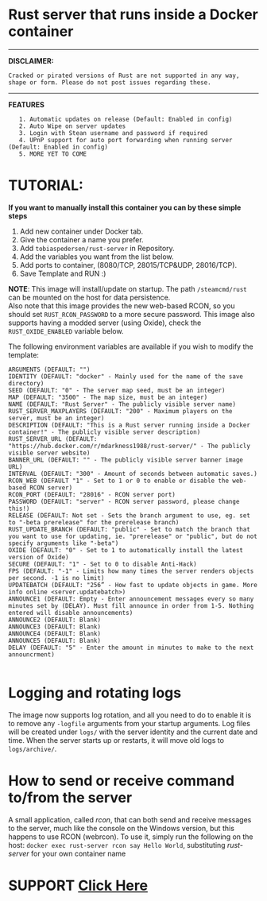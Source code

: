 # Rust server that runs inside a Docker container

---

**DISCLAIMER:**
```
Cracked or pirated versions of Rust are not supported in any way, shape or form. Please do not post issues regarding these.
```

---

**FEATURES**

       1. Automatic updates on release (Default: Enabled in config)
       2. Auto Wipe on server updates
       3. Login with Stean username and password if required
       4. UPnP support for auto port forwarding when running server (Default: Enabled in config)
       5. MORE YET TO COME



# TUTORIAL:
**If you want to manually install this container you can by these simple steps**

1. Add new container under Docker tab.
2. Give the container a name you prefer.
3. Add ``` tobiaspedersen/rust-server ``` in Repository.
4. Add the variables you want from the list below.
5. Add ports to container, (8080/TCP, 28015/TCP&UDP, 28016/TCP).
6. Save Template and RUN :)

**NOTE**: This image will install/update on startup. The path ```/steamcmd/rust``` can be mounted on the host for data persistence.  
Also note that this image provides the new web-based RCON, so you should set ```RUST_RCON_PASSWORD``` to a more secure password.
This image also supports having a modded server (using Oxide), check the ```RUST_OXIDE_ENABLED``` variable below.


The following environment variables are available if you wish to modify the template:
```
ARGUMENTS (DEFAULT: "")
IDENTITY (DEFAULT: "docker" - Mainly used for the name of the save directory)
SEED (DEFAULT: "0" - The server map seed, must be an integer)
MAP (DEFAULT: "3500" - The map size, must be an integer)
NAME (DEFAULT: "Rust Server" - The publicly visible server name)
RUST_SERVER_MAXPLAYERS (DEFAULT: "200" - Maximum players on the server, must be an integer)
DESCRIPTION (DEFAULT: "This is a Rust server running inside a Docker container!" - The publicly visible server description)
RUST_SERVER_URL (DEFAULT: "https://hub.docker.com/r/mdarkness1988/rust-server/" - The publicly visible server website)
BANNER_URL (DEFAULT: "" - The publicly visible server banner image URL)
INTERVAL (DEFAULT: "300" - Amount of seconds between automatic saves.)
RCON_WEB (DEFAULT "1" - Set to 1 or 0 to enable or disable the web-based RCON server)
RCON_PORT (DEFAULT: "28016" - RCON server port)
PASSWORD (DEFAULT: "server" - RCON server password, please change this!)
RELEASE (DEFAULT: Not set - Sets the branch argument to use, eg. set to "-beta prerelease" for the prerelease branch)
RUST_UPDATE_BRANCH (DEFAULT: "public" - Set to match the branch that you want to use for updating, ie. "prerelease" or "public", but do not specify arguments like "-beta")
OXIDE (DEFAULT: "0" - Set to 1 to automatically install the latest version of Oxide)
SECURE (DEFAULT: "1" - Set to 0 to disable Anti-Hack)
FPS (DEFAULT: "-1" - Limits how many times the server renders objects per second. -1 is no limit)
UPDATEBATCH (DEFAULT: "256” - How fast to update objects in game. More info online <server.updatebatch>)
ANNOUNCE1 (DEFAULT: Empty - Enter announcement messages every so many minutes set by (DELAY). Must fill announce in order from 1-5. Nothing entered will disable announcements)
ANNOUNCE2 (DEFAULT: Blank)
ANNOUNCE3 (DEFAULT: Blank)
ANNOUNCE4 (DEFAULT: Blank)
ANNOUNCE5 (DEFAULT: Blank)
DELAY (DEFAULT: "5" - Enter the amount in minutes to make to the next announcrment)


```

# Logging and rotating logs

The image now supports log rotation, and all you need to do to enable it is to remove any `-logfile` arguments from your startup arguments.
Log files will be created under `logs/` with the server identity and the current date and time.
When the server starts up or restarts, it will move old logs to `logs/archive/`.

# How to send or receive command to/from the server

A small application, called *rcon*, that can both send and receive messages to the server, much like the console on the Windows version, but this happens to use RCON (webrcon).
To use it, simply run the following on the host: `docker exec rust-server rcon say Hello World`, substituting *rust-server* for your own container name

# SUPPORT    [Click Here](https://github.com/tobiaspedersen/Rust-Server/issues)


